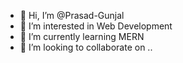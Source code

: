 - 👋 Hi, I’m @Prasad-Gunjal
- 👀 I’m interested in  Web Development
- 🌱 I’m currently learning MERN
- 💞️ I’m looking to collaborate on ..


<!---
Prasad-Gunjal/Prasad-Gunjal is a ✨ special ✨ repository because its `README.md` (this file) appears on your GitHub profile.
You can click the Preview link to take a look at your changes.
--->
